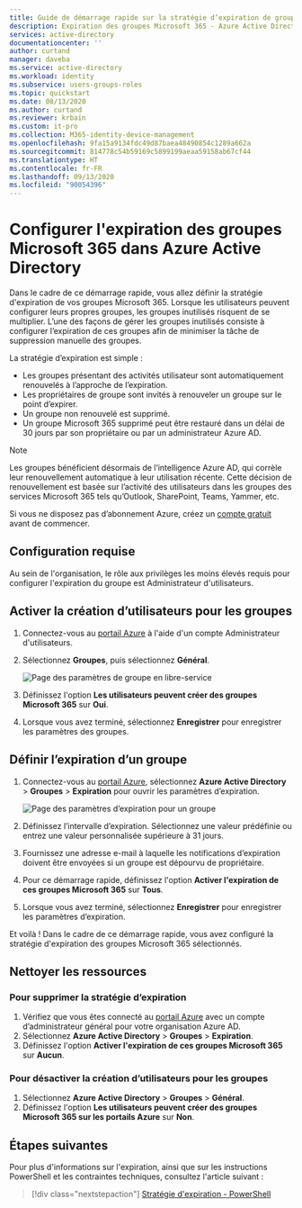 ```yaml
---
title: Guide de démarrage rapide sur la stratégie d’expiration de groupe - Azure AD | Microsoft Docs
description: Expiration des groupes Microsoft 365 - Azure Active Directory
services: active-directory
documentationcenter: ''
author: curtand
manager: daveba
ms.service: active-directory
ms.workload: identity
ms.subservice: users-groups-roles
ms.topic: quickstart
ms.date: 08/13/2020
ms.author: curtand
ms.reviewer: krbain
ms.custom: it-pro
ms.collection: M365-identity-device-management
ms.openlocfilehash: 9fa15a9134fdc49d87baea48490854c1289a662a
ms.sourcegitcommit: 814778c54b59169c5899199aeaa59158ab67cf44
ms.translationtype: HT
ms.contentlocale: fr-FR
ms.lasthandoff: 09/13/2020
ms.locfileid: "90054396"
---
```

# <a name="quickstart-set-microsoft-365-groups-to-expire-in-azure-active-directory"></a>Configurer l'expiration des groupes Microsoft 365 dans Azure Active Directory

Dans le cadre de ce démarrage rapide, vous allez définir la stratégie d'expiration de vos groupes Microsoft 365. Lorsque les utilisateurs peuvent configurer leurs propres groupes, les groupes inutilisés risquent de se multiplier. L’une des façons de gérer les groupes inutilisés consiste à configurer l’expiration de ces groupes afin de minimiser la tâche de suppression manuelle des groupes.

La stratégie d’expiration est simple :

- Les groupes présentant des activités utilisateur sont automatiquement renouvelés à l’approche de l’expiration.
- Les propriétaires de groupe sont invités à renouveler un groupe sur le point d’expirer.
- Un groupe non renouvelé est supprimé.
- Un groupe Microsoft 365 supprimé peut être restauré dans un délai de 30 jours par son propriétaire ou par un administrateur Azure AD.

> [!NOTE]
> Les groupes bénéficient désormais de l’intelligence Azure AD, qui corrèle leur renouvellement automatique à leur utilisation récente. Cette décision de renouvellement est basée sur l’activité des utilisateurs dans les groupes des services Microsoft 365 tels qu’Outlook, SharePoint, Teams, Yammer, etc.

Si vous ne disposez pas d’abonnement Azure, créez un [compte gratuit](https://azure.microsoft.com/free/) avant de commencer.

## <a name="prerequisite"></a>Configuration requise

 Au sein de l'organisation, le rôle aux privilèges les moins élevés requis pour configurer l'expiration du groupe est Administrateur d'utilisateurs.

## <a name="turn-on-user-creation-for-groups"></a>Activer la création d’utilisateurs pour les groupes

1. Connectez-vous au [portail Azure](https://portal.azure.com) à l'aide d'un compte Administrateur d'utilisateurs.

2. Sélectionnez **Groupes**, puis sélectionnez **Général**.
  
   ![Page des paramètres de groupe en libre-service](./media/groups-quickstart-expiration/self-service-settings.png)

3. Définissez l'option **Les utilisateurs peuvent créer des groupes Microsoft 365** sur **Oui**.

4. Lorsque vous avez terminé, sélectionnez **Enregistrer** pour enregistrer les paramètres des groupes.

## <a name="set-group-expiration"></a>Définir l’expiration d’un groupe

1. Connectez-vous au [portail Azure](https://portal.azure.com), sélectionnez **Azure Active Directory** > **Groupes** > **Expiration** pour ouvrir les paramètres d’expiration.
  
   ![Page des paramètres d’expiration pour un groupe](./media/groups-quickstart-expiration/expiration-settings.png)

2. Définissez l’intervalle d’expiration. Sélectionnez une valeur prédéfinie ou entrez une valeur personnalisée supérieure à 31 jours. 

3. Fournissez une adresse e-mail à laquelle les notifications d’expiration doivent être envoyées si un groupe est dépourvu de propriétaire.

4. Pour ce démarrage rapide, définissez l'option **Activer l'expiration de ces groupes Microsoft 365** sur **Tous**.

5. Lorsque vous avez terminé, sélectionnez **Enregistrer** pour enregistrer les paramètres d’expiration.

Et voilà ! Dans le cadre de ce démarrage rapide, vous avez configuré la stratégie d'expiration des groupes Microsoft 365 sélectionnés.

## <a name="clean-up-resources"></a>Nettoyer les ressources

### <a name="to-remove-the-expiration-policy"></a>Pour supprimer la stratégie d’expiration

1. Vérifiez que vous êtes connecté au [portail Azure](https://portal.azure.com) avec un compte d’administrateur général pour votre organisation Azure AD.
2. Sélectionnez **Azure Active Directory** > **Groupes** > **Expiration**.
3. Définissez l'option **Activer l'expiration de ces groupes Microsoft 365** sur **Aucun**.

### <a name="to-turn-off-user-creation-for-groups"></a>Pour désactiver la création d’utilisateurs pour les groupes

1. Sélectionnez **Azure Active Directory** > **Groupes** > **Général**. 
2. Définissez l'option **Les utilisateurs peuvent créer des groupes Microsoft 365 sur les portails Azure** sur **Non**.

## <a name="next-steps"></a>Étapes suivantes

Pour plus d'informations sur l'expiration, ainsi que sur les instructions PowerShell et les contraintes techniques, consultez l'article suivant :

> [!div class="nextstepaction"]
> [Stratégie d'expiration - PowerShell](groups-lifecycle.md)
